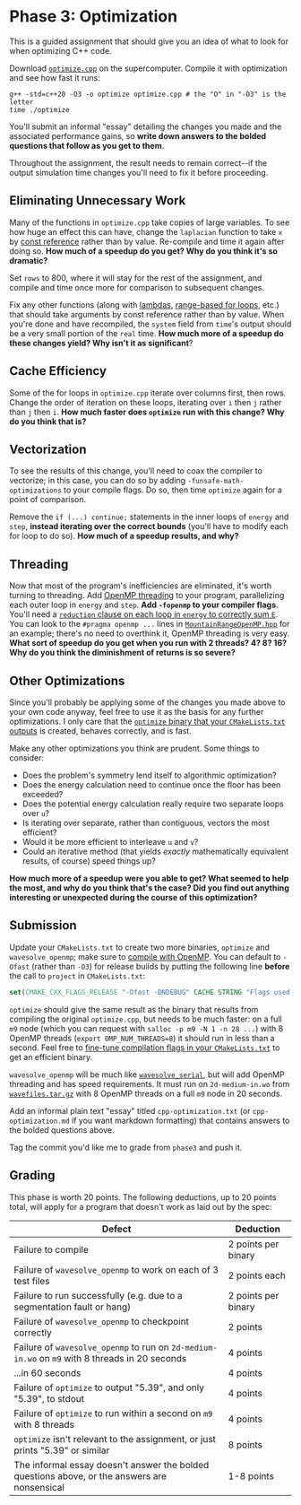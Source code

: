 ---
---

# Phase 3: Optimization

This is a guided assignment that should give you an idea of what to look for when optimizing C++ code.

Download [`optimize.cpp`](https://rc.byu.edu/course/optimize.cpp) on the supercomputer. Compile it with optimization and see how fast it runs:

```shell
g++ -std=c++20 -O3 -o optimize optimize.cpp # the "O" in "-O3" is the letter
time ./optimize
```

You'll submit an informal "essay" detailing the changes you made and the associated performance gains, so **write down answers to the bolded questions that follow as you get to them**.

Throughout the assignment, the result needs to remain correct--if the output simulation time changes you'll need to fix it before proceeding.



## Eliminating Unnecessary Work

Many of the functions in `optimize.cpp` take copies of large variables. To see how huge an effect this can have, change the `laplacian` function to take `x` by [const reference](https://www.learncpp.com/cpp-tutorial/pass-by-const-lvalue-reference/) rather than by value. Re-compile and time it again after doing so. **How much of a speedup do you get? Why do you think it's so dramatic?**

Set `rows` to 800, where it will stay for the rest of the assignment, and compile and time once more for comparison to subsequent changes.

Fix any other functions (along with [lambdas](https://en.cppreference.com/w/cpp/language/lambda#Lambda_capture), [range-based for loops](https://en.cppreference.com/w/cpp/language/range-for#Example), etc.) that should take arguments by const reference rather than by value. When you're done and have recompiled, the `system` field from `time`'s output should be a very small portion of the `real` time. **How much more of a speedup do these changes yield? Why isn't it as significant**?



## Cache Efficiency

Some of the for loops in `optimize.cpp` iterate over columns first, then rows. Change the order of iteration on these loops, iterating over `i` then `j` rather than `j` then `i`. **How much faster does `optimize` run with this change? Why do you think that is?**



## Vectorization

To see the results of this change, you'll need to coax the compiler to vectorize; in this case, you can do so by adding `-funsafe-math-optimizations` to your compile flags. Do so, then time `optimize` again for a point of comparison.

Remove the `if (...) continue;` statements in the inner loops of `energy` and `step`, **instead iterating over the correct bounds** (you'll have to modify each for loop to do so). **How much of a speedup results, and why?**



## Threading

Now that most of the program's inefficiencies are eliminated, it's worth turning to threading. Add [OpenMP threading](../readings/openmp.md) to your program, parallelizing each outer loop in `energy` and `step`. **Add `-fopenmp` to your compiler flags**. You'll need a [`reduction` clause on each loop in `energy` to correctly sum `E`](https://en.wikibooks.org/wiki/OpenMP/Reductions#A_parallel_way_of_summing). You can look to the `#pragma openmp ...` lines in [`MountainRangeOpenMP.hpp`](https://github.com/BYUHPC/sci-comp-course-example-cxx/blob/main/src/MountainRangeOpenMP.hpp) for an example; there's no need to overthink it, OpenMP threading is very easy. **What sort of speedup do you get when you run with 2 threads? 4? 8? 16? Why do you think the diminishment of returns is so severe?**



## Other Optimizations

Since you'll probably be applying some of the changes you made above to your own code anyway, feel free to use it as the basis for any further optimizations. I only care that the [`optimize` binary that your `CMakeLists.txt` outputs](#submission) is created, behaves correctly, and is fast.

Make any other optimizations you think are prudent. Some things to consider:

- Does the problem's symmetry lend itself to algorithmic optimization?
- Does the energy calculation need to continue once the floor has been exceeded?
- Does the potential energy calculation really require two separate loops over `u`?
- Is iterating over separate, rather than contiguous, vectors the most efficient?
- Would it be more efficient to interleave `u` and `v`?
- Could an iterative method (that yields *exactly* mathematically equivalent results, of course) speed things up?

**How much more of a speedup were you able to get? What seemed to help the most, and why do you think that's the case? Did you find out anything interesting or unexpected during the course of this optimization?**



## Submission

Update your `CMakeLists.txt` to create two more binaries, `optimize` and `wavesolve_openmp`; make sure to [compile with OpenMP](../readings/openmp.md#compiling-with-openmp). You can default to `-Ofast` (rather than `-O3`) for release builds by putting the following line **before** the call to `project` in `CMakeLists.txt`:

```cmake
set(CMAKE_CXX_FLAGS_RELEASE "-Ofast -DNDEBUG" CACHE STRING "Flags used by the CXX compiler during RELEASE builds")
```

`optimize` should give the same result as the binary that results from compiling the original `optimize.cpp`, but needs to be much faster: on a full `m9` node (which you can request with `salloc -p m9 -N 1 -n 28 ...`) with 8 OpenMP threads (`export OMP_NUM_THREADS=8`) it should run in less than a second. Feel free to [fine-tune compilation flags in your `CMakeLists.txt`](https://coderefinery.github.io/cmake-workshop/flags-definitions-debugging/#controlling-compiler-flags) to get an efficient binary.

`wavesolve_openmp` will be much like [`wavesolve_serial`](phase2.md), but will add OpenMP threading and has speed requirements. It must run on `2d-medium-in.wo` from [`wavefiles.tar.gz`](https://rc.byu.edu/course/wavefiles.tar.gz) with 8 OpenMP threads on a full `m9` node in 20 seconds.

Add an informal plain text "essay" titled `cpp-optimization.txt` (or `cpp-optimization.md` if you want markdown formatting) that contains answers to the bolded questions above.

Tag the commit you'd like me to grade from `phase3` and push it.



## Grading

This phase is worth 20 points. The following deductions, up to 20 points total, will apply for a program that doesn't work as laid out by the spec:

| Defect | Deduction |
| --- | --- |
| Failure to compile | 2 points per binary |
| Failure of `wavesolve_openmp` to work on each of 3 test files | 2 points each |
| Failure to run successfully (e.g. due to a segmentation fault or hang) | 2 points per binary |
| Failure of `wavesolve_openmp` to checkpoint correctly | 2 points |
| Failure of `wavesolve_openmp` to run on `2d-medium-in.wo` on `m9` with 8 threads in 20 seconds | 4 points |
| ...in 60 seconds | 4 points |
| Failure of `optimize` to output "5.39", and only "5.39", to stdout | 4 points |
| Failure of `optimize` to run within a second on `m9` with 8 threads | 4 points |
| `optimize` isn't relevant to the assignment, or just prints "5.39" or similar | 8 points |
| The informal essay doesn't answer the bolded questions above, or the answers are nonsensical | 1-8 points |
